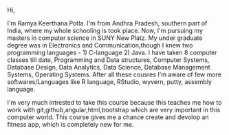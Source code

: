 Hi,

I'm Ramya Keerthana Potla. I'm from Andhra Pradesh, southern part of India, where my whole schooling is took place. Now, I'm pursuing my masters in computer science in SUNY New Platz. My under graduate degree was in Electronics and Communication,though I knew two programming languages - 1) C-language 2) Java.  I have taken 8 computer classes till date, Programming and Data structures, Computer Systems, Database Design, Data Analytics, Data Science, Database Management Systems, Operating Systems. After all these cousres I'm aware of few more softwares/Languages like R language, RStudio, wyvern, putty, assembly language.

I'm very much intrested to take this course because this teaches me how to work with git,github,angular,html,bootstrap which are very important in this computer world. This course gives me a chance create and devolop an fitness app, which is completely new for me. 
